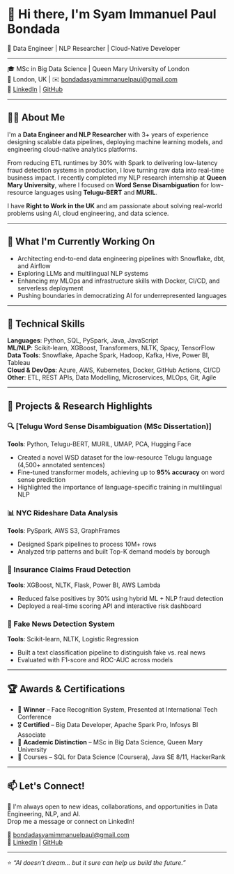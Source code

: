# 👋 Hi there, I'm Syam Immanuel Paul Bondada  
🚀 Data Engineer | NLP Researcher | Cloud-Native Developer  

---

🎓 MSc in Big Data Science | Queen Mary University of London  
📍 London, UK | ✉️ bondadasyamimmanuelpaul@gmail.com  
🔗 [LinkedIn](https://www.linkedin.com/in/syam-bondada) | [GitHub](https://github.com/SYAMPAUL1)

---

## 🧑‍💻 About Me

I'm a **Data Engineer and NLP Researcher** with 3+ years of experience designing scalable data pipelines, deploying machine learning models, and engineering cloud-native analytics platforms.

From reducing ETL runtimes by 30% with Spark to delivering low-latency fraud detection systems in production, I love turning raw data into real-time business impact. I recently completed my NLP research internship at **Queen Mary University**, where I focused on **Word Sense Disambiguation** for low-resource languages using **Telugu-BERT** and **MURIL**.

I have **Right to Work in the UK** and am passionate about solving real-world problems using AI, cloud engineering, and data science.

---

## 🌱 What I'm Currently Working On
- Architecting end-to-end data engineering pipelines with Snowflake, dbt, and Airflow  
- Exploring LLMs and multilingual NLP systems  
- Enhancing my MLOps and infrastructure skills with Docker, CI/CD, and serverless deployment  
- Pushing boundaries in democratizing AI for underrepresented languages  

---

## 🔧 Technical Skills

**Languages**: Python, SQL, PySpark, Java, JavaScript  
**ML/NLP**: Scikit-learn, XGBoost, Transformers, NLTK, Spacy, TensorFlow  
**Data Tools**: Snowflake, Apache Spark, Hadoop, Kafka, Hive, Power BI, Tableau  
**Cloud & DevOps**: Azure, AWS, Kubernetes, Docker, GitHub Actions, CI/CD  
**Other**: ETL, REST APIs, Data Modelling, Microservices, MLOps, Git, Agile  

---

## 🧠 Projects & Research Highlights

### 🔍 [Telugu Word Sense Disambiguation (MSc Dissertation)]  
**Tools**: Python, Telugu-BERT, MURIL, UMAP, PCA, Hugging Face  
- Created a novel WSD dataset for the low-resource Telugu language (4,500+ annotated sentences)  
- Fine-tuned transformer models, achieving up to **95% accuracy** on word sense prediction  
- Highlighted the importance of language-specific training in multilingual NLP  

### 📊 NYC Rideshare Data Analysis  
**Tools**: PySpark, AWS S3, GraphFrames  
- Designed Spark pipelines to process 10M+ rows  
- Analyzed trip patterns and built Top-K demand models by borough  

### 🤖 Insurance Claims Fraud Detection  
**Tools**: XGBoost, NLTK, Flask, Power BI, AWS Lambda  
- Reduced false positives by 30% using hybrid ML + NLP fraud detection  
- Deployed a real-time scoring API and interactive risk dashboard  

### 🧼 Fake News Detection System  
**Tools**: Scikit-learn, NLTK, Logistic Regression  
- Built a text classification pipeline to distinguish fake vs. real news  
- Evaluated with F1-score and ROC-AUC across models  

---

## 🏆 Awards & Certifications

- 🥇 **Winner** – Face Recognition System, Presented at International Tech Conference  
- 🎖️ **Certified** – Big Data Developer, Apache Spark Pro, Infosys BI Associate  
- 🧠 **Academic Distinction** – MSc in Big Data Science, Queen Mary University  
- 📜 Courses – SQL for Data Science (Coursera), Java SE 8/11, HackerRank  

---

## 📫 Let's Connect!

💬 I'm always open to new ideas, collaborations, and opportunities in Data Engineering, NLP, and AI.  
Drop me a message or connect on LinkedIn!

📧 bondadasyamimmanuelpaul@gmail.com  
🔗 [LinkedIn](https://www.linkedin.com/in/syam-bondada) | [GitHub](https://github.com/SYAMPAUL1)

---

⭐ *“AI doesn’t dream… but it sure can help us build the future.”*  

